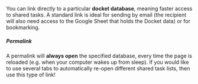 You can link directly to a particular __docket database__, meaning faster access to shared tasks. A standard link is ideal for sending by email (the recipient will also need access to the Google Sheet that holds the Docket data) or for bookmarking.

##### Permalink

A permalink will __always open__ the specified database, every time the page is reloaded (e.g. when your computer wakes up from sleep). If you would like to use several tabs to automatically re-open different shared task lists, then use this type of link!